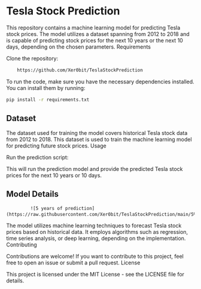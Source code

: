 # Tesla Stock Prediction

This repository contains a machine learning model for predicting Tesla stock prices. The model utilizes a dataset spanning from 2012 to 2018 and is capable of predicting stock prices for the next 10 years or the next 10 days, depending on the chosen parameters.
Requirements

Clone the repository:
```bash
    https://github.com/Xer0bit/TeslaStockPrediction
```

To run the code, make sure you have the necessary dependencies installed. You can install them by running:

```bash
pip install -r requirements.txt
```

## Dataset

The dataset used for training the model covers historical Tesla stock data from 2012 to 2018. This dataset is used to train the machine learning model for predicting future stock prices.
Usage


Run the prediction script:

This will run the prediction model and provide the predicted Tesla stock prices for the next 10 years or 10 days.

## Model Details

             ![5 years of prediction](https://raw.githubusercontent.com/Xer0bit/TeslaStockPrediction/main/5%20years.png)

The model utilizes machine learning techniques to forecast Tesla stock prices based on historical data. It employs algorithms such as regression, time series analysis, or deep learning, depending on the implementation.
Contributing

Contributions are welcome! If you want to contribute to this project, feel free to open an issue or submit a pull request.
License

This project is licensed under the MIT License - see the LICENSE file for details.
